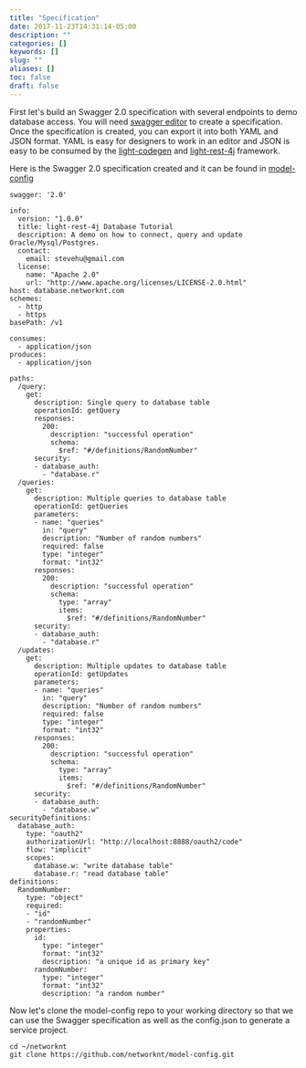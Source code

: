 ```yaml
---
title: "Specification"
date: 2017-11-23T14:31:14-05:00
description: ""
categories: []
keywords: []
slug: ""
aliases: []
toc: false
draft: false
---
```


First let's build an Swagger 2.0 specification with several endpoints to demo database
access. You will need [swagger editor][] to create a specification. Once the specification
is created, you can export it into both YAML and JSON format. YAML is easy for designers to
work in an editor and JSON is easy to be consumed by the [light-codegen][] and [light-rest-4j][]
framework. 
 

Here is the Swagger 2.0 specification created and it can be found in [model-config][] 

```
swagger: '2.0'

info:
  version: "1.0.0"
  title: light-rest-4j Database Tutorial
  description: A demo on how to connect, query and update Oracle/Mysql/Postgres. 
  contact:
    email: stevehu@gmail.com
  license:
    name: "Apache 2.0"
    url: "http://www.apache.org/licenses/LICENSE-2.0.html"
host: database.networknt.com
schemes:
  - http
  - https
basePath: /v1

consumes:
  - application/json
produces:
  - application/json

paths:
  /query:
    get:
      description: Single query to database table
      operationId: getQuery
      responses:
        200:
          description: "successful operation"
          schema:
            $ref: "#/definitions/RandomNumber"          
      security:
      - database_auth:
        - "database.r"
  /queries:
    get:
      description: Multiple queries to database table
      operationId: getQueries
      parameters:
      - name: "queries"
        in: "query"
        description: "Number of random numbers"
        required: false
        type: "integer"
        format: "int32"
      responses:
        200:
          description: "successful operation"
          schema:
            type: "array"
            items:
              $ref: "#/definitions/RandomNumber"
      security:
      - database_auth:
        - "database.r"
  /updates:
    get:
      description: Multiple updates to database table
      operationId: getUpdates
      parameters:
      - name: "queries"
        in: "query"
        description: "Number of random numbers"
        required: false
        type: "integer"
        format: "int32"
      responses:
        200:
          description: "successful operation"
          schema:
            type: "array"
            items:
              $ref: "#/definitions/RandomNumber"
      security:
      - database_auth:
        - "database.w"
securityDefinitions:
  database_auth:
    type: "oauth2"
    authorizationUrl: "http://localhost:8888/oauth2/code"
    flow: "implicit"
    scopes:
      database.w: "write database table"
      database.r: "read database table"
definitions:
  RandomNumber:
    type: "object"
    required:
    - "id"
    - "randomNumber"
    properties:
      id:
        type: "integer"
        format: "int32"
        description: "a unique id as primary key"
      randomNumber:
        type: "integer"
        format: "int32"
        description: "a random number"
```

Now let's clone the model-config repo to your working directory so that we can use the Swagger
specification as well as the config.json to generate a service project. 

```
cd ~/networknt
git clone https://github.com/networknt/model-config.git
```


[swagger editor]: /tool/swagger-editor/
[light-codegen]: /tool/light-codegen/
[light-rest-4j]: /style/light-rest-4j/
[model-config]: https://github.com/networknt/model-config/tree/master/rest/swagger/database